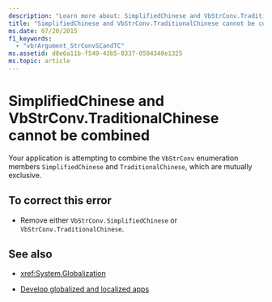 ```yaml
---
description: "Learn more about: SimplifiedChinese and VbStrConv.TraditionalChinese cannot be combined"
title: "SimplifiedChinese and VbStrConv.TraditionalChinese cannot be combined"
ms.date: 07/20/2015
f1_keywords: 
  - "vbrArgument_StrConvSCandTC"
ms.assetid: d8e6a11b-f549-43b5-8337-0594340e1325
ms.topic: article
---
```

# SimplifiedChinese and VbStrConv.TraditionalChinese cannot be combined

Your application is attempting to combine the `VbStrConv` enumeration members `SimplifiedChinese` and `TraditionalChinese`, which are mutually exclusive.  
  
## To correct this error  
  
- Remove either `VbStrConv.SimplifiedChinese` or `VbStrConv.TraditionalChinese`.  
  
## See also

- <xref:System.Globalization>

- [Develop globalized and localized apps](/visualstudio/ide/globalizing-and-localizing-applications)
